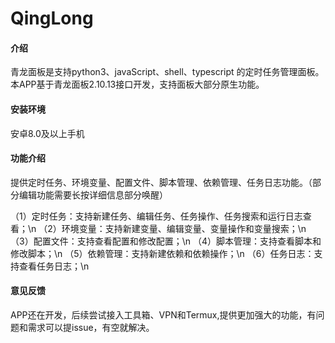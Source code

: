 # QingLong

#### 介绍
青龙面板是支持python3、javaScript、shell、typescript 的定时任务管理面板。本APP基于青龙面板2.10.13接口开发，支持面板大部分原生功能。


#### 安装环境
安卓8.0及以上手机


#### 功能介绍
提供定时任务、环境变量、配置文件、脚本管理、依赖管理、任务日志功能。（部分编辑功能需要长按详细信息部分唤醒）

（1）定时任务：支持新建任务、编辑任务、任务操作、任务搜索和运行日志查看；\n
（2）环境变量：支持新建变量、编辑变量、变量操作和变量搜索；\n
（3）配置文件：支持查看配置和修改配置；\n
（4）脚本管理：支持查看脚本和修改脚本；\n
（5）依赖管理：支持新建依赖和依赖操作；\n
（6）任务日志：支持查看任务日志；\n


#### 意见反馈
APP还在开发，后续尝试接入工具箱、VPN和Termux,提供更加强大的功能，有问题和需求可以提issue，有空就解决。


